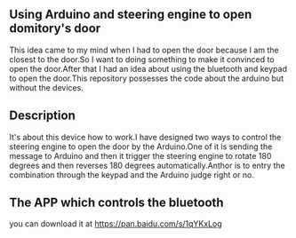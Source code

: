## Using Arduino and steering engine to open domitory's door







 This idea came to my mind when I had to open the door because
 I am the closest to the door.So I want to doing something to make it 
 convinced to open the door.After that I had an idea about using the 
 bluetooth and keypad to open the door.This repository
 possesses the code about the arduino but without the devices.
 
 ## Description
 It's about this device how to work.I have designed two ways to control the steering engine to open the door by the Arduino.One of it is sending the message to Arduino and then it trigger the steering engine to rotate 180 degrees and then reverses 180 degrees automatically.Anthor is to entry the combination through the keypad and the Arduino judge right or no.
 
 
## The APP which controls the bluetooth 
 you can download it at https://pan.baidu.com/s/1qYKxLog
